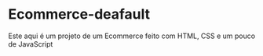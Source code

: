 # Ecommerce-deafault
 Este aqui é um projeto de um Ecommerce feito com HTML, CSS e um pouco de JavaScript
